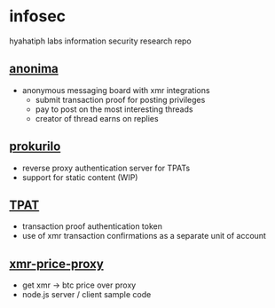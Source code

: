 # infosec
hyahatiph labs information security research repo

## [anonima](https://github.com/hyahatiph-labs/infosec/tree/main/anonima)
* anonymous messaging board with xmr integrations
  - submit transaction proof for posting privileges
  - pay to post on the most interesting threads
  - creator of thread earns on replies

## [prokurilo](https://github.com/hyahatiph-labs/infosec/tree/main/prokurilo)
  - reverse proxy authentication server for TPATs
  - support for static content (WIP)

## [TPAT](https://github.com/hyahatiph-labs/infosec/tree/main/tpat)
  - transaction proof authentication token
  - use of xmr transaction confirmations as a separate unit of account

## [xmr-price-proxy](https://github.com/hyahatiph-labs/infosec/tree/main/xmr-price-proxy)
* get xmr -> btc price over proxy
* node.js server / client sample code